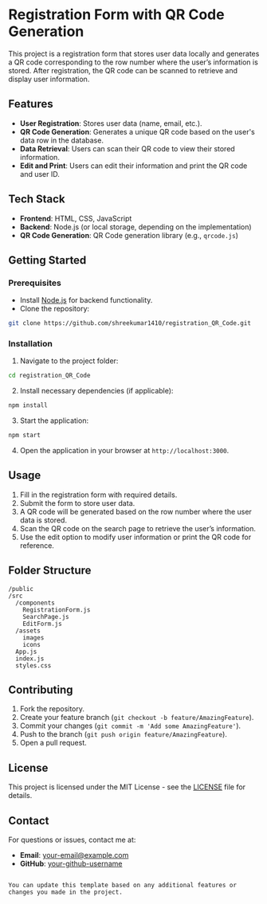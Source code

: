 
# Registration Form with QR Code Generation

This project is a registration form that stores user data locally and generates a QR code corresponding to the row number where the user’s information is stored. After registration, the QR code can be scanned to retrieve and display user information.

## Features

- **User Registration**: Stores user data (name, email, etc.).
- **QR Code Generation**: Generates a unique QR code based on the user's data row in the database.
- **Data Retrieval**: Users can scan their QR code to view their stored information.
- **Edit and Print**: Users can edit their information and print the QR code and user ID.

## Tech Stack

- **Frontend**: HTML, CSS, JavaScript
- **Backend**: Node.js (or local storage, depending on the implementation)
- **QR Code Generation**: QR Code generation library (e.g., `qrcode.js`)

## Getting Started

### Prerequisites

- Install [Node.js](https://nodejs.org/) for backend functionality.
- Clone the repository:

```bash
git clone https://github.com/shreekumar1410/registration_QR_Code.git
```

### Installation

1. Navigate to the project folder:

```bash
cd registration_QR_Code
```

2. Install necessary dependencies (if applicable):

```bash
npm install
```

3. Start the application:

```bash
npm start
```

4. Open the application in your browser at `http://localhost:3000`.

## Usage

1. Fill in the registration form with required details.
2. Submit the form to store user data.
3. A QR code will be generated based on the row number where the user data is stored.
4. Scan the QR code on the search page to retrieve the user’s information.
5. Use the edit option to modify user information or print the QR code for reference.

## Folder Structure

```
/public
/src
  /components
    RegistrationForm.js
    SearchPage.js
    EditForm.js
  /assets
    images
    icons
  App.js
  index.js
  styles.css
```

## Contributing

1. Fork the repository.
2. Create your feature branch (`git checkout -b feature/AmazingFeature`).
3. Commit your changes (`git commit -m 'Add some AmazingFeature'`).
4. Push to the branch (`git push origin feature/AmazingFeature`).
5. Open a pull request.

## License

This project is licensed under the MIT License - see the [LICENSE](LICENSE) file for details.

## Contact

For questions or issues, contact me at:

- **Email**: your-email@example.com
- **GitHub**: [your-github-username](https://github.com/your-github-username)
```

You can update this template based on any additional features or changes you made in the project.

